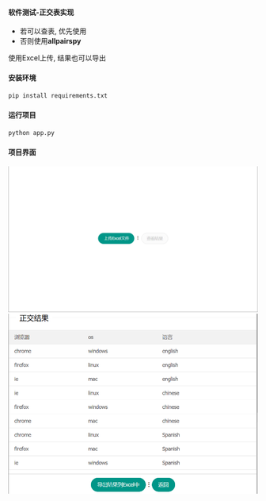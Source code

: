 #### 软件测试-正交表实现

- 若可以查表, 优先使用
- 否则使用**allpairspy**

使用Excel上传, 结果也可以导出
#### 安装环境

```sh
pip install requirements.txt
```

#### 运行项目

```sh
python app.py
```

#### 项目界面

<img src="./image/index.png" alt="index" style="zoom: 50%;" />

<img src="./image/result.png" alt="result" style="zoom: 63%;" />